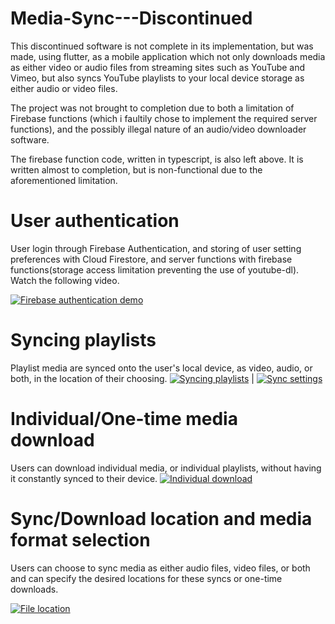 # Media-Sync---Discontinued
This discontinued software is not complete in its implementation, but was made, using flutter, as a mobile application which not only downloads media as either video or audio files from streaming sites such as YouTube and Vimeo, but also syncs YouTube playlists to your local device storage as either audio or video files.

The project was not brought to completion due to both a limitation of Firebase functions (which i faultily chose to implement the required server functions), and the possibly illegal nature of an audio/video downloader software.

The firebase function code, written in typescript, is also left above. It is written almost to completion, but is non-functional due to the aforementioned limitation.

# User authentication
User login through Firebase Authentication, and storing of user setting preferences with Cloud Firestore, and server functions with firebase functions(storage access limitation preventing the use of youtube-dl). Watch the following video.

[![Firebase authentication demo](https://user-images.githubusercontent.com/47716543/103262795-f6771c80-4973-11eb-927d-f2e37197dee7.png)](https://user-images.githubusercontent.com/47716543/103261279-f1639e80-496e-11eb-9b94-72184d07ee83.mp4 "Authhentication and user preference storage")

# Syncing playlists
Playlist media are synced onto the user's local device, as video, audio, or both, in the location of their choosing.
[![Syncing playlists](https://user-images.githubusercontent.com/47716543/103262653-97190c80-4973-11eb-8b24-173126dec07e.png)](https://user-images.githubusercontent.com/47716543/103262014-97b0a380-4971-11eb-90c1-b5b730aaa0c4.mp4 "syncing YouTube playlists to local device")  |  [![Sync settings](https://user-images.githubusercontent.com/47716543/103262895-3ccc7b80-4974-11eb-9a06-ea727b938a58.png)](https://user-images.githubusercontent.com/47716543/103263027-ae0c2e80-4974-11eb-8a2a-3f461dc8ed62.mp4 "Adding YouTube playlists to be synced")

# Individual/One-time media download
Users can download individual media, or individual playlists, without having it constantly synced to their device.
[![Individual download](https://user-images.githubusercontent.com/47716543/103263540-29221480-4976-11eb-8b9c-4d69532bba6f.png)](https://user-images.githubusercontent.com/47716543/103263545-2c1d0500-4976-11eb-9e4a-e6e629e25bda.mp4 "Download individual media/playlist without syncing")

# Sync/Download location and media format selection
Users can choose to sync media as either audio files, video files, or both and can specify the desired locations for these syncs or one-time downloads.

[![File location](https://user-images.githubusercontent.com/47716543/103263727-ac436a80-4976-11eb-8db4-0f115b3075f0.png)](https://user-images.githubusercontent.com/47716543/103263643-769e8180-4976-11eb-93ee-15fb3c1bcec7.mp4 "File location and media format selection")






